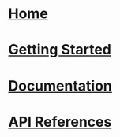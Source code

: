 # [Home]()
# [Getting Started](docs/getting-started.html)
# [Documentation](docs)
# [API References](api)
